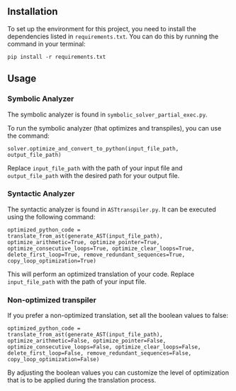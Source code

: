 ## Installation

To set up the environment for this project, you need to install the dependencies listed in `requirements.txt`. You can do this by running the command in your terminal:

`pip install -r requirements.txt`

## Usage

### Symbolic Analyzer

The symbolic analyzer is found in `symbolic_solver_partial_exec.py`. 

To run the symbolic analyzer (that optimizes and transpiles), you can use the command:

`solver.optimize_and_convert_to_python(input_file_path, output_file_path)`

Replace `input_file_path` with the path of your input file and `output_file_path` with the desired path for your output file.

### Syntactic Analyzer

The syntactic analyzer is found in `ASTtranspiler.py`. It can be executed using the following command:

`optimized_python_code = translate_from_ast(generate_AST(input_file_path),
optimize_arithmetic=True, optimize_pointer=True,
optimize_consecutive_loops=True, optimize_clear_loops=True,
delete_first_loop=True, remove_redundant_sequences=True,
copy_loop_optimization=True)`


This will perform an optimized translation of your code. Replace `input_file_path` with the path of your input file.

### Non-optimized transpiler
If you prefer a non-optimized translation, set all the boolean values to false:

`optimized_python_code = translate_from_ast(generate_AST(input_file_path),
optimize_arithmetic=False, optimize_pointer=False,
optimize_consecutive_loops=False, optimize_clear_loops=False,
delete_first_loop=False, remove_redundant_sequences=False,
copy_loop_optimization=False)`

By adjusting the boolean values you can customize the level of optimization that is to be applied during the translation process.
